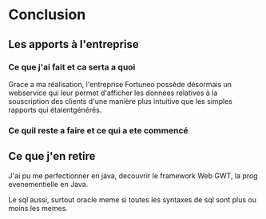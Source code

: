 Conclusion
==========

Les apports à l'entreprise
--------------------------

### Ce que j'ai fait et ca serta a quoi
Grace a ma réalisation, l'entreprise Fortuneo possède désormais un webservice qui leur permet
d'afficher les données relatives à la souscription des clients d'une manière plus intuitive que 
les simples rapports qui étaientgénérés.

### Ce quil reste a faire et ce qui a ete commencé


Ce que j'en retire
------------------

J'ai pu me perfectionner en java, decouvrir le framework Web GWT, la prog evenementielle en Java.

Le sql aussi, surtout oracle meme si toutes les syntaxes de sql sont plus ou moins les memes.

